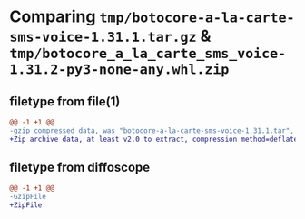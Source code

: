 # Comparing `tmp/botocore-a-la-carte-sms-voice-1.31.1.tar.gz` & `tmp/botocore_a_la_carte_sms_voice-1.31.2-py3-none-any.whl.zip`

## filetype from file(1)

```diff
@@ -1 +1 @@
-gzip compressed data, was "botocore-a-la-carte-sms-voice-1.31.1.tar", last modified: Sat Jul  8 01:42:38 2023, max compression
+Zip archive data, at least v2.0 to extract, compression method=deflate
```

## filetype from diffoscope

```diff
@@ -1 +1 @@
-GzipFile
+ZipFile
```

